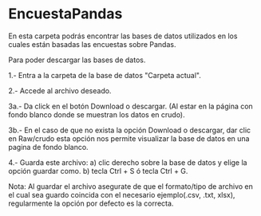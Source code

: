# EncuestaPandas
En esta carpeta podrás encontrar las bases de datos utilizados en  los cuales están basadas las encuestas sobre Pandas.
 
 
Para poder descargar las bases de datos.

  1.- Entra a la carpeta de la base de datos "Carpeta actual".
  
  2.- Accede al archivo deseado.
  
  3a.- Da click en el botón Download  o descargar.
  (Al estar en la página con fondo blanco donde se muestran los datos en crudo).
  
  3b.- En el caso de que no exista la opción Download  o descargar, dar clic en Raw/crudo esta opción nos permite visualizar 
  la base de datos en una pagina de fondo blanco.
  
  4.- Guarda este archivo:
      a) clic derecho sobre la base de datos y elige la opción guardar como.
      b) tecla Ctrl + S ó tecla Ctrl + G.
      
  Nota: Al guardar el archivo asegurate de que el formato/tipo de archivo en el cual sea guardo coincida con el necesario
  ejemplo(.csv, .txt, xlsx), regularmente la opción por defecto es la correcta.

    
